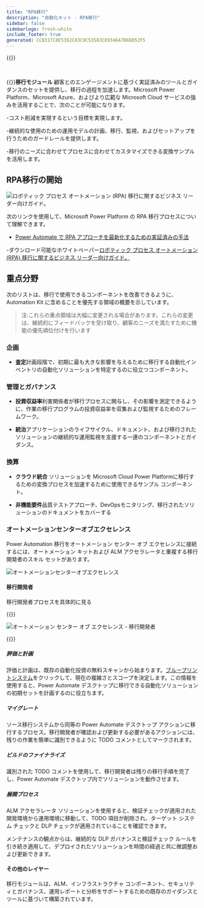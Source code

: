```yaml
---
title: "RPA移行"
description: "自動化キット - RPA移行"
sidebar: false
sidebarlogo: fresh-white
include_footer: true
generated: CCB317C8E5382C83C9C53583C89346A7B6D052F5
---
```


{{<toc>}}

<br/>

{{<product-name>}}**移行モジュール** 顧客とのエンゲージメントに基づく実証済みのツールとガイダンスのセットを提供し、移行の過程を加速します。Microsoft Power Platform、Microsoft Azure、およびより広範な Microsoft Cloud サービスの強みを活用することで、次のことが可能になります。

-コスト削減を実現するという目標を実現します。

-継続的な使用のための運用モデルの計画、移行、監視、およびセットアップを行うためのガードレールを提供します。

-移行のニーズに合わせてプロセスに合わせてカスタマイズできる変換サンプルを活用します。

## RPA移行の開始

![ロボティック プロセス オートメーション (RPA) 移行に関するビジネス リーダー向けガイド。](https://msflowblogscdn.azureedge.net/wp-content/uploads/2022/01/RPAWhitepaper_Img-241x300.png)

次のリンクを使用して、Microsoft Power Platform の RPA 移行プロセスについて理解できます。

- [Power Automate で RPA アプローチを最新化するための実証済みの手法](https://powerautomate.microsoft.com/blog/proven-methods-to-modernize-your-rpa-approach-with-power-automate/)

-ダウンロード可能なホワイトペーパー[ロボティック プロセス オートメーション (RPA) 移行に関するビジネス リーダー向けガイド。](https://aka.ms/PAD/RPAMigrationWhitepaper)

## 重点分野

次のリストは、移行で使用できるコンポーネントを改善できるように、Automation Kit に含めることを優先する領域の概要を示しています。

> 注:これらの重点領域は大幅に変更される場合があります。これらの変更は、継続的にフィードバックを受け取り、顧客のニーズを満たすために機能の優先順位付けを行います

### 企画

- **査定**計画段階で、初期に最も大きな影響を与えるために移行する自動化インベントリの自動化ソリューションを特定するのに役立つコンポーネント。

### 管理とガバナンス

- **投資収益率**利害関係者が移行プロセスに関与し、その影響を測定できるように、作業の移行プログラムの投資収益率を収集および監視するためのフレームワーク。

- **統治**アプリケーションのライフサイクル、ドキュメント、および移行されたソリューションの継続的な運用監視を支援する一連のコンポーネントとガイダンス。

### 換算

- **クラウド統合** ソリューションを Microsoft Cloud Power Platformに移行するための変換プロセスを加速するために使用できるサンプル コンポーネント。

- **非機能要件**品質テストアプローチ、DevOpsモニタリング、移行されたソリューションのドキュメントをカバーする

### オートメーションセンターオブエクセレンス

Power Automation 移行をオートメーション センター オブ エクセレンスに接続するには、オートメーション キットおよび ALM アクセラレータと重複する移行開発者のスキル セットがあります。

![オートメーションセンターオブエクセレンス](/images/illustrations/automation-kit-migration.svg)

#### 移行開発者

移行開発者プロセスを具体的に見る

{{<border>}}

![オートメーション センター オブ エクセレンス - 移行開発者](/images/illustrations/automation-kit-migration-developer.svg)

{{</border>}}

##### 評価と計画

評価と計画は、既存の自動化投資の無料スキャンから始まります。[ブループリントシステム](https://www.blueprintsys.com/)をクリックして、現在の複雑さとスコープを決定します。この情報を使用すると、Power Automate デスクトップに移行できる自動化ソリューションの初期セットを計画するのに役立ちます。

##### マイグレート

ソース移行システムから同等の Power Automate デスクトップ アクションに移行するプロセス。移行開発者が確認および更新する必要があるアクションには、残りの作業を簡単に識別できるように TODO コメントとしてマークされます。

##### ビルドのファイナライズ

識別された TODO コメントを使用して、移行開発者は残りの移行手順を完了し、Power Automate デスクトップ内でソリューションを動作させます。

##### 展開プロセス

ALM アクセラレータ ソリューションを使用すると、検証チェックが適用された開発環境から運用環境に移動して、TODO 項目が削除され、ターゲット システム チェックと DLP チェックが適用されていることを確認できます。

メンテナンスの観点からは、継続的な DLP ガバナンスと検証チェック ルールを引き続き適用して、デプロイされたソリューションを時間の経過と共に微調整および更新できます。

#### その他のレイヤー

移行モジュールは、ALM、インフラストラクチャ コンポーネント、セキュリティとガバナンス、運用レポートと分析をサポートするための既存のガイダンスとツールに基づいて構築されています。
